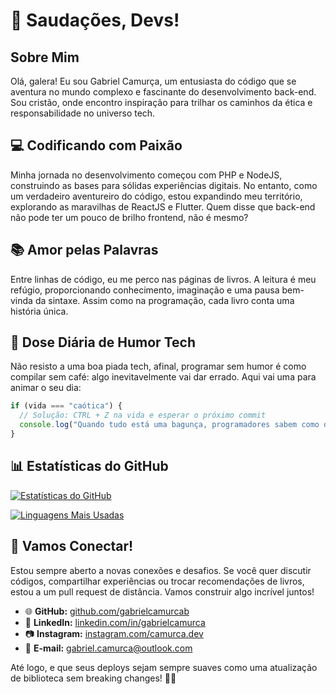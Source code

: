 # 👋 Saudações, Devs!

## Sobre Mim

Olá, galera! Eu sou Gabriel Camurça, um entusiasta do código que se aventura no mundo complexo e fascinante do desenvolvimento back-end. Sou cristão, onde encontro inspiração para trilhar os caminhos da ética e responsabilidade no universo tech.

## 💻 Codificando com Paixão

Minha jornada no desenvolvimento começou com PHP e NodeJS, construindo as bases para sólidas experiências digitais. No entanto, como um verdadeiro aventureiro do código, estou expandindo meu território, explorando as maravilhas de ReactJS e Flutter. Quem disse que back-end não pode ter um pouco de brilho frontend, não é mesmo?

## 📚 Amor pelas Palavras

Entre linhas de código, eu me perco nas páginas de livros. A leitura é meu refúgio, proporcionando conhecimento, imaginação e uma pausa bem-vinda da sintaxe. Assim como na programação, cada livro conta uma história única.

## 🤣 Dose Diária de Humor Tech

Não resisto a uma boa piada tech, afinal, programar sem humor é como compilar sem café: algo inevitavelmente vai dar errado. Aqui vai uma para animar o seu dia:

```javascript
if (vida === "caótica") {
  // Solução: CTRL + Z na vida e esperar o próximo commit
  console.log("Quando tudo está uma bagunça, programadores sabem como dar rollback.");
}
```

## 📊 Estatísticas do GitHub

[![Estatísticas do GitHub](https://github-readme-stats.vercel.app/api?username=gabrielcamurcab&count_private=true&show_icons=true&theme=dark)](https://github.com/gabrielcamurcab)

[![Linguagens Mais Usadas](https://github-readme-stats.vercel.app/api/top-langs/?username=gabrielcamurcab&layout=compact&theme=dark)](https://github.com/gabrielcamurcab)

## 🚀 Vamos Conectar!

Estou sempre aberto a novas conexões e desafios. Se você quer discutir códigos, compartilhar experiências ou trocar recomendações de livros, estou a um pull request de distância. Vamos construir algo incrível juntos!

- 🌐 **GitHub:** [github.com/gabrielcamurcab](https://github.com/gabrielcamurcab/)
- 💼 **LinkedIn:** [linkedin.com/in/gabrielcamurca](https://www.linkedin.com/in/gabrielcamurca/)
- 📷 **Instagram:** [instagram.com/camurca.dev](https://www.instagram.com/camurca.dev/)
- 📧 **E-mail:** [gabriel.camurca@outlook.com](mailto:gabriel.camurca@outlook.com)

Até logo, e que seus deploys sejam sempre suaves como uma atualização de biblioteca sem breaking changes! 🚀✨

